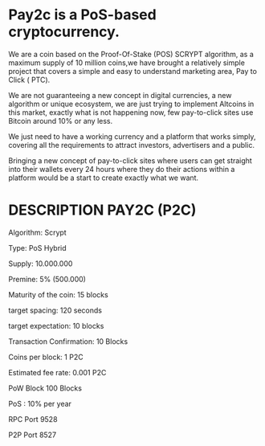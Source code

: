 Pay2c is a PoS-based cryptocurrency.
===========================

We are a coin based on the Proof-Of-Stake
(POS) SCRYPT algorithm, as a maximum supply of 10 million
coins,we have brought a relatively simple project that
covers a simple and easy to understand marketing area,
Pay to Click ( PTC).

We are not guaranteeing a new concept in digital currencies,
a new algorithm or unique ecosystem, we are just trying to
implement Altcoins in this market, exactly what is not happening now,
few pay-to-click sites use Bitcoin around 10% or any less.

We just need to have a working currency and a platform that
works simply, covering all the requirements to attract investors,
advertisers and a public.

Bringing a new concept of pay-to-click sites where users
can get straight into their wallets every 24 hours where they do
their actions within a platform would be a start to create
exactly what we want.


DESCRIPTION PAY2C (P2C)
=================================

Algorithm: Scrypt

Type: PoS Hybrid

Supply: 10.000.000

Premine: 5% (500.000)

Maturity of the coin: 15 blocks

target spacing: 120 seconds

target expectation: 10 blocks

Transaction Confirmation: 10 Blocks

Coins per block: 1 P2C

Estimated fee rate: 0.001 P2C

PoW Block 100 Blocks

PoS : 10% per year

RPC Port 9528

P2P Port 8527
